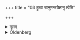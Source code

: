 +++
title = "03 हुत्वा चानुमन्त्रयेतानु त्वेति"

+++

<details><summary>मूलम्</summary>

हुत्वा चानुमन्त्रयेतानु त्वेति ३
</details>

<details><summary>Oldenberg</summary>

3. After having made that oblation he should recite over (the cow the verse), 'May to thee' (l.l. 6).
</details>
